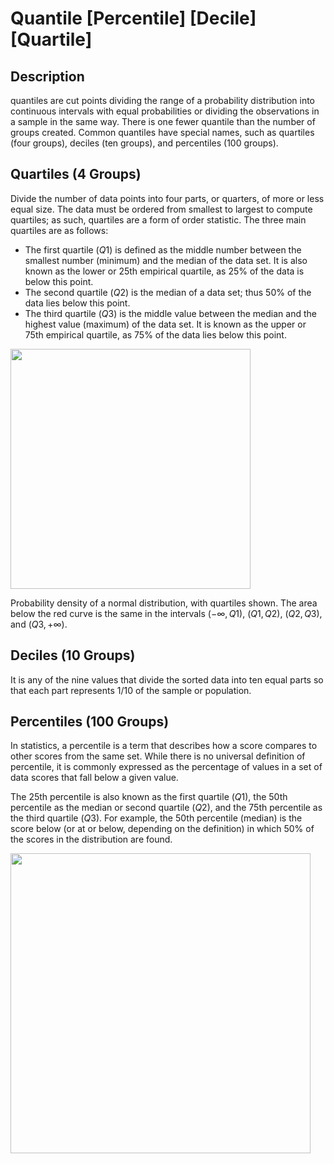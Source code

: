 # Quantile [Percentile] [Decile] [Quartile]

## Description

quantiles are cut points dividing the range of a probability distribution into continuous intervals with equal probabilities or dividing the observations in a sample in the same way.
There is one fewer quantile than the number of groups created.
Common quantiles have special names, such as quartiles (four groups), deciles (ten groups), and percentiles (100 groups).

## Quartiles (4 Groups)

Divide the number of data points into four parts, or quarters, of more or less equal size.
The data must be ordered from smallest to largest to compute quartiles; as such, quartiles are a form of order statistic.
The three main quartiles are as follows:

- The first quartile ($Q1$) is defined as the middle number between the smallest number (minimum) and the median of the data set. It is also known as the lower or 25th empirical quartile, as 25% of the data is below this point.
- The second quartile ($Q2$) is the median of a data set; thus 50% of the data lies below this point.
- The third quartile ($Q3$) is the middle value between the median and the highest value (maximum) of the data set. It is known as the upper or 75th empirical quartile, as 75% of the data lies below this point.

<img src="image1.png" style="width:4in" />

Probability density of a normal distribution, with quartiles shown.
The area below the red curve is the same in the intervals $(-\infty, Q1)$, $(Q1, Q2)$, $(Q2, Q3)$, and $(Q3, +\infty)$.

## Deciles (10 Groups)

It is any of the nine values that divide the sorted data into ten equal parts so that each part represents 1/10 of the sample or population.

## Percentiles (100 Groups)

In statistics, a percentile is a term that describes how a score compares to other scores from the same set.
While there is no universal definition of percentile, it is commonly expressed as the percentage of values in a set of data scores that fall below a given value.

The 25th percentile is also known as the first quartile ($Q1$), the 50th percentile as the median or second quartile ($Q2$), and the 75th percentile as the third quartile ($Q3$).
For example, the 50th percentile (median) is the score below (or at or below, depending on the definition) in which 50% of the scores in the distribution are found.

<img src="image2.png" style="width:5in" />
